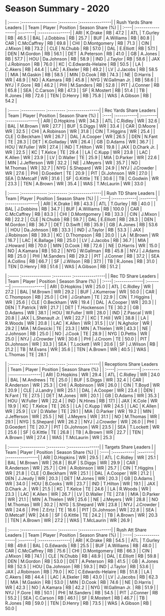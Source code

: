 # Season Summary - 2020

| :----- :------------------ :--------- :----------------|
|                Rush Yards Share Leaders                |
| Team | Player            | Position | Season Share (%) |
| :----| :-----------------| :--------| :----------------|
| ARI  | K.Drake           | RB       | 47.2             |
| ATL  | T.Gurley          | RB       | 46.5             |
| BAL  | J.Dobbins         | RB       | 25.7             |
| BUF  | A.Williams        | RB       | 80.8             |
| CAR  | C.McCaffrey       | RB       | 69.8             |
| CHI  | D.Montgomery      | RB       | 71.3             |
| CIN  | J.Mixon           | RB       | 73.2             |
| CLE  | N.Chubb           | RB       | 57.0             |
| DAL  | E.Elliott         | RB       | 57.1             |
| DEN  | M.Gordon          | RB       | 56.1             |
| DET  | A.Peterson        | RB       | 41.0             |
| GB   | A.Jones           | RB       | 57.7             |
| HOU  | Da.Johnson        | RB       | 58.9             |
| IND  | J.Taylor          | RB       | 58.6             |
| JAX  | J.Robinson        | RB       | 76.0             |
| KC   | C.Edwards-Helaire | RB       | 50.5             |
| LA   | C.Akers           | RB       | 44.4             |
| LAC  | A.Ekeler          | RB       | 49.2             |
| LV   | J.Jacobs          | RB       | 58.5             |
| MIA  | M.Gaskin          | RB       | 58.5             |
| MIN  | D.Cook            | RB       | 74.3             |
| NE   | D.Harris          | WR       | 48.9             |
| NO   | A.Kamara          | RB       | 45.8             |
| NYG  | W.Gallman Jr.     | RB       | 58.6             |
| NYJ  | F.Gore            | RB       | 46.2             |
| PHI  | M.Sanders         | RB       | 52.8             |
| PIT  | J.Conner          | RB       | 65.8             |
| SEA  | C.Carson          | RB       | 47.3             |
| SF   | R.Mostert         | RB       | 51.4             |
| TB   | R.Jones           | RB       | 72.6             |
| TEN  | D.Henry           | RB       | 75.8             |
| WAS  | A.Gibson          | RB       | 54.2             |

| :----- :------------ :--------- :----------------|
|             Rec Yards Share Leaders              |
| Team | Player      | Position | Season Share (%) |
| :----| :-----------| :--------| :----------------|
| ARI  | D.Hopkins   | WR       | 34.3             |
| ATL  | C.Ridley    | WR       | 32.6             |
| BAL  | M.Brown     | WR       | 27.7             |
| BUF  | S.Diggs     | WR       | 33.4             |
| CAR  | D.Moore     | WR       | 32.5             |
| CHI  | A.Robinson  | WR       | 31.8             |
| CIN  | T.Higgins   | WR       | 25.4             |
| CLE  | O.Beckham   | WR       | 26.7             |
| DAL  | A.Cooper    | WR       | 26.5             |
| DEN  | N.Fant      | TE       | 28.3             |
| DET  | K.Golladay  | WR       | 26.4             |
| GB   | D.Adams     | WR       | 36.7             |
| HOU  | W.Fuller    | WR       | 27.4             |
| IND  | T.Hilton    | WR       | 19.8             |
| JAX  | D.Chark Jr. | WR       | 22.5             |
| KC   | T.Kelce     | TE       | 29.4             |
| LA   | C.Kupp      | WR       | 23.8             |
| LAC  | K.Allen     | WR       | 23.9             |
| LV   | D.Waller    | TE       | 25.9             |
| MIA  | D.Parker    | WR       | 22.6             |
| MIN  | J.Jefferson | WR       | 32.2             |
| NE   | J.Meyers    | WR       | 35.7             |
| NO   | M.Thomas    | WR       | 32.7             |
| NYG  | S.Shepard   | WR       | 24.9             |
| NYJ  | J.Crowder   | WR       | 27.6             |
| PHI  | D.Goedert   | TE       | 20.9             |
| PIT  | Di.Johnson  | WR       | 27.0             |
| SEA  | D.Metcalf   | WR       | 31.6             |
| SF   | G.Kittle    | TE       | 30.6             |
| TB   | C.Godwin    | WR       | 23.3             |
| TEN  | A.Brown     | WR       | 35.4             |
| WAS  | T.McLaurin  | WR       | 33.0             |

| :----- :------------- :--------- :----------------|
|               Rush TD Share Leaders               |
| Team | Player       | Position | Season Share (%) |
| :----| :------------| :--------| :----------------|
| ARI  | K.Drake      | RB       | 43.3             |
| ATL  | T.Gurley     | RB       | 40.0             |
| BAL  | J.Dobbins    | RB       | 34.7             |
| BUF  | A.Williams   | RB       | 100.0            |
| CAR  | C.McCaffrey  | RB       | 83.3             |
| CHI  | D.Montgomery | RB       | 33.3             |
| CIN  | J.Mixon      | RB       | 22.2             |
| CLE  | N.Chubb      | RB       | 59.7             |
| DAL  | E.Elliott    | RB       | 28.3             |
| DEN  | M.Gordon     | RB       | 36.7             |
| DET  | D.Swift      | RB       | 35.9             |
| GB   | A.Jones      | RB       | 53.6             |
| HOU  | Da.Johnson   | RB       | 33.3             |
| IND  | J.Taylor     | RB       | 53.3             |
| JAX  | J.Robinson   | RB       | 39.3             |
| KC   | D.Thompson   | RB       | 20.0             |
| LA   | M.Brown      | WR       | 16.7             |
| LAC  | K.Ballage    | RB       | 25.0             |
| LV   | J.Jacobs     | RB       | 36.7             |
| MIA  | J.Howard     | RB       | 70.0             |
| MIN  | D.Cook       | RB       | 72.6             |
| NE   | D.Harris     | WR       | 15.0             |
| NO   | A.Kamara     | RB       | 50.2             |
| NYG  | W.Gallman    | RB       | 45.8             |
| NYJ  | J.Adams      | RB       | 25.0             |
| PHI  | M.Sanders    | RB       | 29.2             |
| PIT  | J.Conner     | RB       | 37.2             |
| SEA  | A.Collins    | RB       | 66.7             |
| SF   | J.Wilson     | RB       | 37.1             |
| TB   | R.Jones      | RB       | 31.0             |
| TEN  | D.Henry      | RB       | 51.6             |
| WAS  | A.Gibson     | RB       | 51.2             |

| :----- :--------------- :--------- :----------------|
|                 Rec TD Share Leaders                |
| Team | Player         | Position | Season Share (%) |
| :----| :--------------| :--------| :----------------|
| ARI  | D.Hopkins      | WR       | 25.0             |
| ATL  | C.Ridley       | WR       | 27.2             |
| BAL  | M.Brown        | WR       | 29.2             |
| BUF  | J.Kumerow      | WR       | 50.0             |
| CAR  | C.Thompson     | RB       | 25.0             |
| CHI  | J.Graham       | TE       | 22.9             |
| CIN  | T.Higgins      | WR       | 25.6             |
| CLE  | O.Beckham      | WR       | 19.4             |
| DAL  | A.Cooper       | WR       | 20.3             |
| DEN  | T.Patrick      | WR       | 21.7             |
| DET  | T.Hockenson    | TE       | 30.2             |
| GB   | D.Adams        | WR       | 38.1             |
| HOU  | W.Fuller       | WR       | 28.0             |
| IND  | Z.Pascal       | WR       | 20.8             |
| JAX  | L.Shenault Jr. | WR       | 22.7             |
| KC   | T.Hill         | WR       | 38.8             |
| LA   | R.Woods        | WR       | 20.8             |
| LAC  | K.Allen        | WR       | 31.5             |
| LV   | N.Agholor      | WR       | 29.2             |
| MIA  | M.Gesicki      | TE       | 23.3             |
| MIN  | A.Thielen      | WR       | 43.3             |
| NE   | J.Johnson      | RB       | 25.0             |
| NO   | J.Cook         | TE       | 28.9             |
| NYG  | D.Pettis       | WR       | 25.0             |
| NYJ  | J.Crowder      | WR       | 30.6             |
| PHI  | J.Croom        | TE       | 50.0             |
| PIT  | Di.Johnson     | WR       | 33.3             |
| SEA  | T.Lockett      | WR       | 20.6             |
| SF   | J.Wilson       | RB       | 21.2             |
| TB   | M.Evans        | WR       | 35.6             |
| TEN  | A.Brown        | WR       | 40.5             |
| WAS  | L.Thomas       | TE       | 28.1             |

| :----- :------------ :--------- :----------------|
|             Receptions Share Leaders             |
| Team | Player      | Position | Season Share (%) |
| :----| :-----------| :--------| :----------------|
| ARI  | D.Hopkins   | WR       | 29.4             |
| ATL  | C.Ridley    | WR       | 24.0             |
| BAL  | M.Andrews   | TE       | 25.0             |
| BUF  | S.Diggs     | WR       | 32.4             |
| CAR  | R.Anderson  | WR       | 25.3             |
| CHI  | A.Robinson  | WR       | 26.0             |
| CIN  | T.Boyd      | WR       | 20.9             |
| CLE  | J.Landry    | WR       | 25.1             |
| DAL  | A.Cooper    | WR       | 23.4             |
| DEN  | N.Fant      | TE       | 27.5             |
| DET  | M.Jones     | WR       | 20.1             |
| GB   | D.Adams     | WR       | 35.3             |
| HOU  | W.Fuller    | WR       | 22.4             |
| IND  | N.Hines     | RB       | 17.1             |
| JAX  | K.Cole      | WR       | 19.9             |
| KC   | T.Kelce     | TE       | 26.5             |
| LA   | C.Kupp      | WR       | 24.5             |
| LAC  | K.Allen     | WR       | 25.9             |
| LV   | D.Waller    | TE       | 29.1             |
| MIA  | D.Parker    | WR       | 19.2             |
| MIN  | J.Jefferson | WR       | 25.5             |
| NE   | J.Meyers    | WR       | 31.1             |
| NO   | M.Thomas    | WR       | 29.1             |
| NYG  | S.Shepard   | WR       | 26.2             |
| NYJ  | J.Crowder   | WR       | 26.0             |
| PHI  | D.Goedert   | TE       | 20.7             |
| PIT  | Di.Johnson  | WR       | 23.5             |
| SEA  | T.Lockett   | WR       | 25.6             |
| SF   | G.Kittle    | TE       | 26.8             |
| TB   | A.Brown     | WR       | 22.7             |
| TEN  | A.Brown     | WR       | 27.4             |
| WAS  | T.McLaurin  | WR       | 25.3             |

| :----- :------------ :--------- :----------------|
|              Targets Share Leaders               |
| Team | Player      | Position | Season Share (%) |
| :----| :-----------| :--------| :----------------|
| ARI  | D.Hopkins   | WR       | 29.5             |
| ATL  | C.Ridley    | WR       | 25.1             |
| BAL  | M.Brown     | WR       | 26.8             |
| BUF  | S.Diggs     | WR       | 29.9             |
| CAR  | R.Anderson  | WR       | 25.7             |
| CHI  | A.Robinson  | WR       | 25.7             |
| CIN  | T.Higgins   | WR       | 21.8             |
| CLE  | O.Beckham   | WR       | 25.1             |
| DAL  | A.Cooper    | WR       | 21.2             |
| DEN  | J.Jeudy     | WR       | 20.3             |
| DET  | M.Jones     | WR       | 20.3             |
| GB   | D.Adams     | WR       | 34.0             |
| HOU  | B.Cooks     | WR       | 23.7             |
| IND  | T.Hilton    | WR       | 19.1             |
| JAX  | D.Chark Jr. | WR       | 21.5             |
| KC   | T.Kelce     | TE       | 24.6             |
| LA   | R.Woods     | WR       | 23.3             |
| LAC  | K.Allen     | WR       | 26.7             |
| LV   | D.Waller    | TE       | 27.8             |
| MIA  | D.Parker    | WR       | 21.1             |
| MIN  | A.Thielen   | WR       | 25.6             |
| NE   | J.Meyers    | WR       | 28.8             |
| NO   | M.Thomas    | WR       | 30.2             |
| NYG  | S.Shepard   | WR       | 23.8             |
| NYJ  | J.Crowder   | WR       | 24.6             |
| PHI  | Z.Ertz      | TE       | 18.6             |
| PIT  | Di.Johnson  | WR       | 22.8             |
| SEA  | D.Metcalf   | WR       | 24.6             |
| SF   | G.Kittle    | TE       | 24.2             |
| TB   | A.Brown     | WR       | 20.3             |
| TEN  | A.Brown     | WR       | 27.2             |
| WAS  | T.McLaurin  | WR       | 26.9             |

| :----- :------------------ :--------- :----------------|
|                 Rush Att Share Leaders                 |
| Team | Player            | Position | Season Share (%) |
| :----| :-----------------| :--------| :----------------|
| ARI  | K.Drake           | RB       | 54.5             |
| ATL  | T.Gurley          | RB       | 49.6             |
| BAL  | G.Edwards         | RB       | 25.5             |
| BUF  | A.Williams        | RB       | 48.0             |
| CAR  | C.McCaffrey       | RB       | 75.6             |
| CHI  | D.Montgomery      | RB       | 66.3             |
| CIN  | J.Mixon           | RB       | 74.1             |
| CLE  | N.Chubb           | RB       | 48.9             |
| DAL  | E.Elliott         | RB       | 59.8             |
| DEN  | M.Gordon          | RB       | 53.0             |
| DET  | A.Peterson        | RB       | 41.5             |
| GB   | A.Jones           | RB       | 52.5             |
| HOU  | Da.Johnson        | RB       | 59.3             |
| IND  | J.Taylor          | RB       | 53.6             |
| JAX  | J.Robinson        | RB       | 79.0             |
| KC   | C.Edwards-Helaire | RB       | 51.8             |
| LA   | C.Akers           | RB       | 44.4             |
| LAC  | A.Ekeler          | RB       | 43.0             |
| LV   | J.Jacobs          | RB       | 62.3             |
| MIA  | M.Gaskin          | RB       | 53.0             |
| MIN  | D.Cook            | RB       | 74.6             |
| NE   | D.Harris          | WR       | 42.3             |
| NO   | A.Kamara          | RB       | 42.2             |
| NYG  | W.Gallman Jr.     | RB       | 51.9             |
| NYJ  | F.Gore            | RB       | 50.1             |
| PHI  | M.Sanders         | RB       | 54.5             |
| PIT  | J.Conner          | RB       | 55.2             |
| SEA  | C.Carson          | RB       | 46.1             |
| SF   | R.Mostert         | RB       | 46.7             |
| TB   | R.Jones           | RB       | 59.0             |
| TEN  | D.Henry           | RB       | 73.5             |
| WAS  | A.Gibson          | RB       | 50.0             |

